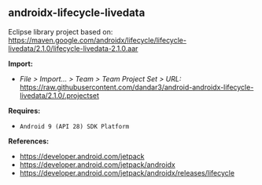 ## androidx-lifecycle-livedata

Eclipse library project based on:<br/>
https://maven.google.com/androidx/lifecycle/lifecycle-livedata/2.1.0/lifecycle-livedata-2.1.0.aar

**Import:**
- _File > Import... > Team > Team Project Set > URL:_<br/>
  https://raw.githubusercontent.com/dandar3/android-androidx-lifecycle-livedata/2.1.0/.projectset

**Requires:**
- `Android 9 (API 28) SDK Platform`

**References:**
- https://developer.android.com/jetpack
- https://developer.android.com/jetpack/androidx
- https://developer.android.com/jetpack/androidx/releases/lifecycle